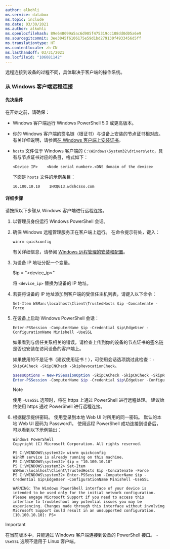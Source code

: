 ```yaml
---
author: alkohli
ms.service: databox
ms.topic: include
ms.date: 03/30/2021
ms.author: alkohli
ms.openlocfilehash: 89e648099a5ac6d905f475319cc108dd0d05a6e9
ms.sourcegitcommit: 3ee3045f6106175e59d1bd279130f4933456d5ff
ms.translationtype: HT
ms.contentlocale: zh-CN
ms.lasthandoff: 03/31/2021
ms.locfileid: "106081142"
---
```

远程连接到设备的过程不同，具体取决于客户端的操作系统。

### <a name="remotely-connect-from-a-windows-client"></a>从 Windows 客户端远程连接


#### <a name="prerequisites"></a>先决条件

在开始之前，请确保：

- Windows 客户端运行 Windows PowerShell 5.0 或更高版本。
- 你的 Windows 客户端的签名链（根证书）与设备上安装的节点证书相对应。 有关详细说明，请参阅[在 Windows 客户端上安装证书](../articles/databox-online/azure-stack-edge-gpu-manage-certificates.md#import-certificates-on-the-client-accessing-the-device)。
- `hosts` 文件位于 Windows 客户端的 `C:\Windows\System32\drivers\etc`，具有与节点证书对应的条目，格式如下：

    `<Device IP>    <Node serial number>.<DNS domain of the device>`

    下面是 `hosts` 文件的示例条目：
 
    `10.100.10.10    1HXQG13.wdshcsso.com`
  

#### <a name="detailed-steps"></a>详细步骤

请按照以下步骤从 Windows 客户端进行远程连接。

1. 以管理员身份运行 Windows PowerShell 会话。
2. 确保 Windows 远程管理服务正在客户端上运行。 在命令提示符处，键入：

    `winrm quickconfig`

    有关详细信息，请参阅 [Windows 远程管理的安装和配置](/windows/win32/winrm/installation-and-configuration-for-windows-remote-management#quick-default-configuration)。

3. 为设备 IP 地址分配一个变量。

    $ip = "<device_ip>"

    将 `<device_ip>` 替换为设备的 IP 地址。

4. 若要将设备的 IP 地址添加到客户端的受信任主机列表，请键入以下命令：

    `Set-Item WSMan:\localhost\Client\TrustedHosts $ip -Concatenate -Force`

5. 在设备上启动 Windows PowerShell 会话：

    `Enter-PSSession -ComputerName $ip -Credential $ip\EdgeUser -ConfigurationName Minishell -UseSSL`

    如果看到与信任关系相关的错误，请检查上传到你的设备的节点证书的签名链是否也安装在访问设备的客户端上。

    如果使用的不是证书（建议使用证书！），可使用会话选项跳过此检查：`-SkipCACheck -SkipCNCheck -SkipRevocationCheck`。

    ```powershell
    $sessOptions = New-PSSessionOption -SkipCACheck -SkipCNCheck -SkipRevocationCheck 
    Enter-PSSession -ComputerName $ip -Credential $ip\EdgeUser -ConfigurationName Minishell -UseSSL -SessionOption $sessOptions    
    ```

    > [!NOTE] 
    > 使用 `-UseSSL` 选项时，将在 https 上通过 PowerShell 进行远程处理。 建议始终使用 https 通过 PowerShell 进行远程连接。 

6. 根据提示提供密码。 使用登录到本地 Web UI 时所用的同一密码。 默认的本地 Web UI 密码为 Password1。 使用远程 PowerShell 成功连接到设备后，可以看到以下示例输出：  

    ```
    Windows PowerShell
    Copyright (C) Microsoft Corporation. All rights reserved.
    
    PS C:\WINDOWS\system32> winrm quickconfig
    WinRM service is already running on this machine.
    PS C:\WINDOWS\system32> $ip = "10.100.10.10"
    PS C:\WINDOWS\system32> Set-Item WSMan:\localhost\Client\TrustedHosts $ip -Concatenate -Force
    PS C:\WINDOWS\system32> Enter-PSSession -ComputerName $ip -Credential $ip\EdgeUser -ConfigurationName Minishell -UseSSL

    WARNING: The Windows PowerShell interface of your device is intended to be used only for the initial network configuration. Please engage Microsoft Support if you need to access this interface to troubleshoot any potential issues you may be experiencing. Changes made through this interface without involving Microsoft Support could result in an unsupported configuration.
    [10.100.10.10]: PS>
    ```

> [!IMPORTANT]
> 在当前版本中，只能通过 Windows 客户端连接到设备的 PowerShell 接口。 `-UseSSL` 选项不适用于 Linux 客户端。

<!--### Remotely connect from a Linux client-->

<!--On the Linux client that you'll use to connect:

- [Install the latest PowerShell Core for Linux](/powershell/scripting/install/installing-powershell-core-on-linux) from GitHub to get the SSH remoting feature. 
- [Install only the `gss-ntlmssp` package from the NTLM module](https://github.com/Microsoft/omi/blob/master/Unix/doc/setup-ntlm-omi.md). For Ubuntu clients, use the following command:
    - `sudo apt-get install gss-ntlmssp`

For more information, go to [PowerShell remoting over SSH](/powershell/scripting/learn/remoting/ssh-remoting-in-powershell-core).

Follow these steps to remotely connect from an NFS client.

1. To open PowerShell session, type:

    `pwsh`
 
2. For connecting using the remote client, type:

    `Enter-PSSession -ComputerName $ip -Authentication Negotiate -ConfigurationName Minishell -Credential ~\EdgeUser`

    When prompted, provide the password used to sign into your device.
 
> [!NOTE]
> This procedure does not work on Mac OS.-->